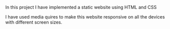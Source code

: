 In this project I have implemented a static website using HTML and CSS

I have used media quires to make this website responsive on all the devices with different screen sizes.
